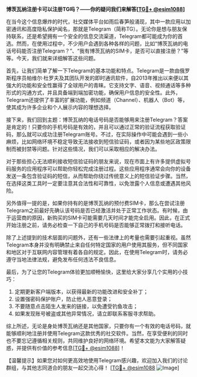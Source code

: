 **博茨瓦纳注册卡可以注册TG吗？——你的疑问我们来解答[[TG💪+ @esim1088](https://t.me/s/esim1088)]**

在当今这个信息爆炸的时代，社交媒体平台如雨后春笋般涌现，其中一款应用以加密通讯和高度隐私保护闻名，那就是Telegram（简称TG）。无论你是想与朋友保持联系，还是希望拥有一个安全的信息交流渠道，Telegram都可能成为你的首选。然而，在使用过程中，不少用户会遇到各种各样的问题，比如“博茨瓦纳的电话号码能否注册Telegram？”、“我有博茨瓦纳的SIM卡，是否可以直接注册？”等等。今天，我们就来详细解答这些问题。

首先，让我们简单了解一下Telegram的基本功能和特点。Telegram是一款由俄罗斯程序员帕维尔·杜罗夫及其团队开发的即时通讯软件，自2013年推出以来便以其强大的功能和安全性赢得了全球用户的青睐。它支持文字、语音、视频通话等多种形式的沟通方式，并且具备端到端加密功能，确保用户信息的安全性。此外，Telegram还提供了丰富的扩展功能，例如频道（Channel）、机器人（Bot）等，使其成为许多企业和个人展示内容的理想选择。

接下来，我们回到主题：博茨瓦纳的电话号码是否能够用来注册Telegram？答案是肯定的！只要你的手机号码是有效的，并且可以通过正常的验证流程获取验证码，那么就可以成功注册Telegram账号。不过，在实际操作中可能会遇到一些小麻烦，比如网络环境不稳定导致无法接收到短信验证码，或者因为某些地区政策限制而被封禁等问题。针对这些情况，我们可以采取相应的解决办法。

对于那些担心无法顺利接收短信验证码的朋友来说，现在市面上有许多提供虚拟号码服务的应用程序可以帮助你轻松完成注册过程。这些应用程序通常会向你的设备发送一条包含验证码的短信，从而帮助你绕过传统意义上的短信验证步骤。当然，在选择这类工具时一定要注意其合法性和可靠性，以免泄露个人信息或遭遇其他风险。

另外值得一提的是，如果你持有的是博茨瓦纳的预付费SIM卡，那么在尝试注册Telegram之前最好先确认该号码是否已经激活并处于正常工作状态。有时候，由于运营商的原因，新购买的SIM卡可能需要几天时间才能完全启用。因此，在正式开始注册之前，请务必检查一下自己的手机号码是否能够正常拨打和接听电话。

除了上述提到的技术层面的问题外，还有一些法律上的考量也需要引起重视。虽然Telegram本身并没有明确禁止来自任何特定国家的用户使用其服务，但不同国家和地区对于互联网内容管理有着各自的规定。因此，在使用Telegram时，请务必遵守当地法律法规，避免发布任何违法不良信息。

最后，为了让您的Telegram体验更加顺畅愉快，这里给大家分享几个实用的小技巧：
1. 定期更新客户端版本，以获得最新的功能改进和安全补丁；
2. 设置强密码保护账户，防止他人恶意登录；
3. 不要随意点击陌生人发来的链接，以免遭受钓鱼攻击；
4. 如果发现账号被盗或其他异常情况，请立即联系客服寻求帮助。

综上所述，无论是身处博茨瓦纳还是其他国家，只要你有一个有效的电话号码，就能够顺利地注册并使用Telegram这款优秀的社交软件。当然，在享受便利的同时也不要忘记遵循相关规则，共同维护良好的网络环境。希望本文能为大家解答疑惑，并提供有价值的参考信息[[TG💪+ @esim1088](https://t.me/s/esim1088)]！

【温馨提示】如果您对如何更高效地使用Telegram感兴趣，欢迎加入我们的讨论群组，与其他志同道合的朋友一起交流心得！
[[TG💪+ @esim1088](https://t.me/s/esim1088) ![Image](https://i.postimg.cc/4NQfJmqS/Snipaste-2025-05-13-00-14-12.png)]